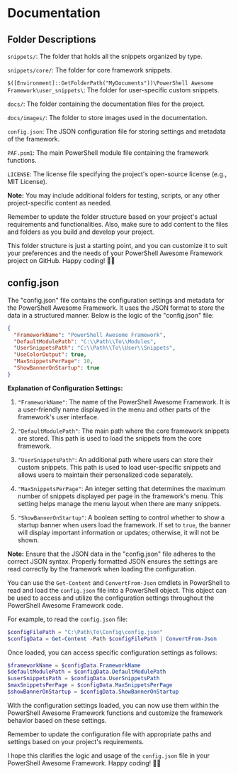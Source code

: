 # Documentation

## Folder Descriptions

`snippets/`: The folder that holds all the snippets organized by type.

`snippets/core/`: The folder for core framework snippets.

`$([Environment]::GetFolderPath("MyDocuments"))\PowerShell Awesome Framework\user_snippets\`: The folder for user-specific custom snippets.

`docs/`: The folder containing the documentation files for the project.

`docs/images/`: The folder to store images used in the documentation.

`config.json`: The JSON configuration file for storing settings and metadata of the framework.

`PAF.psm1`: The main PowerShell module file containing the framework functions.

`LICENSE`: The license file specifying the project's open-source license (e.g., MIT License).

**Note:** You may include additional folders for testing, scripts, or any other project-specific content as needed.

Remember to update the folder structure based on your project's actual requirements and functionalities. Also, make sure to add content to the files and folders as you build and develop your project.

This folder structure is just a starting point, and you can customize it to suit your preferences and the needs of your PowerShell Awesome Framework project on GitHub. Happy coding! 🚀😊

## config.json

The "config.json" file contains the configuration settings and metadata for the PowerShell Awesome Framework. It uses the JSON format to store the data in a structured manner. Below is the logic of the "config.json" file:

```json
{
  "FrameworkName": "PowerShell Awesome Framework",
  "DefaultModulePath": "C:\\Path\\To\\Modules",
  "UserSnippetsPath": "C:\\Path\\To\\User\\Snippets",
  "UseColorOutput": true,
  "MaxSnippetsPerPage": 10,
  "ShowBannerOnStartup": true
}
```

**Explanation of Configuration Settings:**

1. `"FrameworkName"`: The name of the PowerShell Awesome Framework. It is a user-friendly name displayed in the menu and other parts of the framework's user interface.

2. `"DefaultModulePath"`: The main path where the core framework snippets are stored. This path is used to load the snippets from the core framework.

3. `"UserSnippetsPath"`: An additional path where users can store their custom snippets. This path is used to load user-specific snippets and allows users to maintain their personalized code separately.

4. `"MaxSnippetsPerPage"`: An integer setting that determines the maximum number of snippets displayed per page in the framework's menu. This setting helps manage the menu layout when there are many snippets.

5. `"ShowBannerOnStartup"`: A boolean setting to control whether to show a startup banner when users load the framework. If set to `true`, the banner will display important information or updates; otherwise, it will not be shown.

**Note:** Ensure that the JSON data in the "config.json" file adheres to the correct JSON syntax. Properly formatted JSON ensures the settings are read correctly by the framework when loading the configuration.

You can use the `Get-Content` and `ConvertFrom-Json` cmdlets in PowerShell to read and load the `config.json` file into a PowerShell object. This object can be used to access and utilize the configuration settings throughout the PowerShell Awesome Framework code.

For example, to read the `config.json` file:

```powershell
$configFilePath = "C:\Path\To\Config\config.json"
$configData = Get-Content -Path $configFilePath | ConvertFrom-Json
```

Once loaded, you can access specific configuration settings as follows:

```powershell
$frameworkName = $configData.FrameworkName
$defaultModulePath = $configData.DefaultModulePath
$userSnippetsPath = $configData.UserSnippetsPath
$maxSnippetsPerPage = $configData.MaxSnippetsPerPage
$showBannerOnStartup = $configData.ShowBannerOnStartup
```

With the configuration settings loaded, you can now use them within the PowerShell Awesome Framework functions and customize the framework behavior based on these settings.

Remember to update the configuration file with appropriate paths and settings based on your project's requirements.

I hope this clarifies the logic and usage of the `config.json` file in your PowerShell Awesome Framework. Happy coding! 🚀😊
